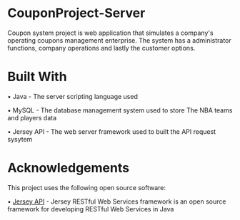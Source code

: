 # CouponProject-Server

Coupon system project is web application that simulates a company's operating coupons management enterprise.
The system has a administrator functions, company operations and lastly the customer options.

# Built With

• Java - The server scripting language used

• MySQL - The database management system used to store The NBA teams and players data

• Jersey API - The web server framework used to built the API request sysytem

# Acknowledgements

This project uses the following open source software:


• [Jersey API](https://jersey.github.io/) - Jersey RESTful Web Services framework is an open source framework for developing RESTful Web Services in Java

